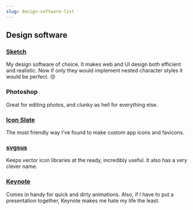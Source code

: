 ```yaml
---
slug: design-software-list
---
```


## Design software

### [Sketch](https://www.sketchapp.com)
My design software of choice. It makes web and UI design both efficient and realistic. Now if only they would implement nested character styles it would be perfect. 😒

### Photoshop
Great for editing photos, and clunky as hell for everything else.

### [Icon Slate](https://www.kodlian.com/apps/icon-slate)
The most friendly way I've found to make custom app icons and favicons.

### [svgsus](http://www.svgs.us)
Keeps vector icon libraries at the ready, incredibly useful. It also has a very clever name.

### [Keynote](https://www.apple.com/keynote/)
Comes in handy for quick and dirty animations. Also, if I have to put a presentation together, Keynote makes me hate my life the least.
